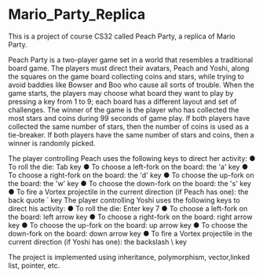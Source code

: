 # Mario_Party_Replica
This is a project of course CS32 called Peach Party, a replica of Mario Party.

Peach Party is a two-player game set in a world that resembles a traditional board game.
The players must direct their avatars, Peach and Yoshi, along the squares on the game
board collecting coins and stars, while trying to avoid baddies like Bowser and Boo who
cause all sorts of trouble. When the game starts, the players may choose what board they
want to play by pressing a key from 1 to 9; each board has a different layout and set of
challenges. The winner of the game is the player who has collected the most stars and
coins during 99 seconds of game play. If both players have collected the same number of
stars, then the number of coins is used as a tie-breaker. If both players have the same
number of stars and coins, then a winner is randomly picked.

The player controlling Peach uses the following keys to direct her activity:
● To roll the die: Tab key
● To choose a left-fork on the board: the 'a' key
● To choose a right-fork on the board: the 'd' key
● To choose the up-fork on the board: the 'w' key
● To choose the down-fork on the board: the 's' key
● To fire a Vortex projectile in the current direction (if Peach has one): the back
quote ` key
The player controlling Yoshi uses the following keys to direct his activity:
● To roll the die: Enter key
7
● To choose a left-fork on the board: left arrow key
● To choose a right-fork on the board: right arrow key
● To choose the up-fork on the board: up arrow key
● To choose the down-fork on the board: down arrow key
● To fire a Vortex projectile in the current direction (if Yoshi has one): the
backslash \ key 

The project is implemented using inheritance, polymorphism, vector,linked list, pointer, etc.
